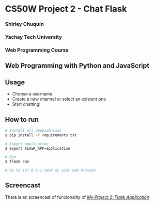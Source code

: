 # CS50W Project 2 - Chat Flask

### Shirley Chuquín
### Yachay Tech University
### Web Programming Course

## Web Programming with Python and JavaScript


## Usage

* Choose a username
* Create a new channel or select an existent one
* Start chatting!

## How to run

```bash
# Install all dependencies
$ pip install -r requirements.txt

# Export application
$ export FLASK_APP=application

# Run
$ flask run

# Go to 127.0.0.1:5000 on your web browser.
```
## Screencast

[1]: https://youtu.be/YIfTYEv3g0k
There is an screencast of funcionality of *[My Project 2: Flask Application][1]*


